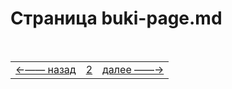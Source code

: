 

 # Страница buki-page.md 

<!--===
Страница была создана с префиксом азбуки,
но не имела никакого контента.
Пришлось добавить заголовок и комментарий.
Чтобы удалить страницу из пагинации,
можете просто удалить префикс азбуки из имени страницы.
 ===-->


<!--ystm_start-->
<!-- Не удаляйте закомментированнные метки с префиксом: ystm_ -->
<br>

 |||| 
 |:---|:---:|---:| 
 [←—— назад]( az-1.md )|[ 2 ](#)|[далее ——→]( twerdo-t.md ) 

 <br>
<!--ystm_end-->
